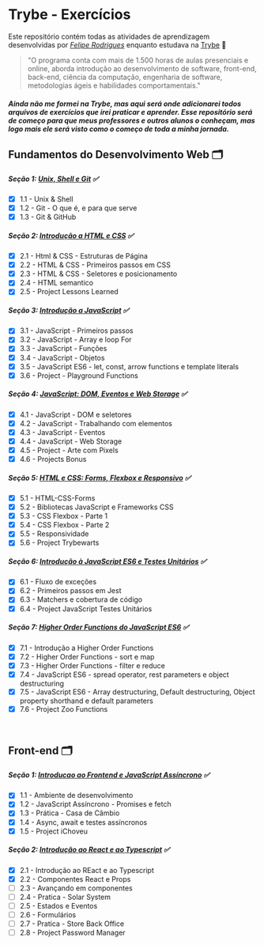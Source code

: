 # Trybe - Exercícios

Este repositório contém todas as atividades de aprendizagem desenvolvidas por _[Felipe Rodrigues](https://www.linkedin.com/in/neathfelipe/)_ enquanto estudava na [Trybe](https://www.betrybe.com/) 🚀


>"O programa conta com mais de 1.500 horas de aulas presenciais e online, aborda introdução ao desenvolvimento de software, front-end, back-end, ciência da computação, engenharia de software, metodologias ágeis e habilidades comportamentais."


##### _Ainda não me formei na Trybe, mas aqui será onde adicionarei todos arquivos de exercícios que irei praticar e aprender. Esse repositório será de começo para que meus professores e outros alunos o conheçam, mas logo mais ele será visto como o começo de toda a minha jornada._



  

<strong> <h2> Fundamentos do Desenvolvimento Web 🗂 </h2></strong>

##### Seção 1: [Unix, Shell e Git](https://github.com/neathfelipe/trybe-exercicios/tree/main/fundamentos/secao-01-unix-shell-e-git/dia-01-unix-e-shell) ✅
- [x] 1.1 - Unix & Shell
- [x] 1.2 - Git - O que é, e para que serve
- [x] 1.3 - Git & GitHub

##### Seção 2: [Introdução a HTML e CSS](https://github.com/neathfelipe/trybe-exercicios/tree/main/fundamentos/secao-02-introducao-a-html-e-css) ✅
- [X] 2.1 - Html & CSS - Estruturas de Página
- [X] 2.2 - HTML & CSS - Primeiros passos em CSS
- [X] 2.3 - HTML & CSS - Seletores e posicionamento
- [X] 2.4 - HTML semantico
- [X] 2.5 - Project Lessons Learned 

##### Seção 3: [Introdução a JavaScript](https://github.com/neathfelipe/trybe-exercicios/tree/main/fundamentos/secao-03-introducao-a-javascript) ✅
- [X] 3.1 - JavaScript - Primeiros passos
- [X] 3.2 - JavaScript - Array e loop For
- [X] 3.3 - JavaScript - Funções
- [X] 3.4 - JavaScript - Objetos
- [X] 3.5 - JavaScript ES6 - let, const, arrow functions e template literals
- [X] 3.6 - Project - Playground Functions

##### Seção 4: [JavaScript: DOM, Eventos e Web Storage](https://github.com/neathfelipe/trybe-exercicios/tree/main/fundamentos/secao-04-javascript-dom-eventos-e-web-storage) ✅
- [X] 4.1 - JavaScript - DOM e seletores
- [X] 4.2 - JavaScript - Trabalhando com elementos
- [X] 4.3 - JavaScript - Eventos
- [X] 4.4 - JavaScript - Web Storage
- [X] 4.5 - Project - Arte com Pixels
- [X] 4.6 - Projects Bonus  

##### Seção 5: [HTML e CSS: Forms, Flexbox e Responsivo](https://github.com/neathfelipe/trybe-exercicios/tree/main/fundamentos/secao-05-html-e-css-forms-flexbox-responsivo) ✅
- [X] 5.1 - HTML-CSS-Forms
- [X] 5.2 - Bibliotecas JavaScript e Frameworks CSS
- [X] 5.3 - CSS Flexbox - Parte 1
- [X] 5.4 - CSS Flexbox - Parte 2
- [X] 5.5 - Responsividade
- [X] 5.6 - Project Trybewarts

##### Seção 6: [Introdução à JavaScript ES6 e Testes Unitários](https://github.com/neathfelipe/trybe-exercicios/tree/main/fundamentos/secao-06-introducao-a-javascript-es6-e-testes-unitarios) ✅
- [X] 6.1 - Fluxo de exceções
- [X] 6.2 - Primeiros passos em Jest
- [X] 6.3 - Matchers e cobertura de código
- [X] 6.4 - Project JavaScript Testes Unitários
  
##### Seção 7: [Higher Order Functions do JavaScript ES6](https://github.com/neathfelipe/trybe-exercicios/tree/main/fundamentos/secao-07-high-order-functions) ✅
- [X] 7.1 - Introdução a Higher Order Functions
- [X] 7.2 - Higher Order Functions - sort e map
- [X] 7.3 - Higher Order Functions - filter e reduce
- [X] 7.4 - JavaScript ES6 - spread operator, rest parameters e object destructuring
- [X] 7.5 - JavaScript ES6 - Array destructuring, Default destructuring, Object property shorthand e default parameters
- [X] 7.6 - Project Zoo Functions
<br>

<h2> Front-end  🗂 </h2>

##### Seção 1: [Introducao ao Frontend e JavaScript Assíncrono](https://github.com/neathfelipe/trybe-exercicios/tree/main/front-end/secao-01-introducao-ao-frontend-e-javascript-assincrono) ✅
- [X] 1.1 - Ambiente de desenvolvimento
- [X] 1.2 - JavaScript Assíncrono - Promises e fetch
- [X] 1.3 - Prática - Casa de Câmbio
- [X] 1.4 - Async, await e testes assíncronos
- [X] 1.5 - Project iChoveu
  
##### Seção 2: [Introdução ao React e ao Typescript](https://github.com/neathfelipe/trybe-exercicios/tree/2-frontend-2.1/front-end/secao-02-introducao-ao-react) ✅
- [X] 2.1 - Introdução ao REact e ao Typescript
- [X] 2.2 - Componentes React e Props
- [ ] 2.3 - Avançando em componentes
- [ ] 2.4 - Pratica - Solar System
- [ ] 2.5 - Estados e Eventos
- [ ] 2.6 - Formulários
- [ ] 2.7 - Pratica - Store Back Office
- [ ] 2.8 - Project Password Manager